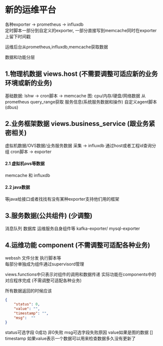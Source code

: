 # 新的运维平台  

各种exporter -> prometheus -> influxdb  
定时脚本一部分到自定义的exporter, 
一部分直接写到memcache同时在exporter上留下时间戳  

运维后台从prometheus,influxdb,memcache获取数据   

数据和功能分层

## 1.物理机数据 views.host (不需要调整可适应新的业务环境或新的业务)
基础数据: lshw -> cron脚本 -> memcache
图: cpu/内存/硬盘/网络数据 从prometheus query_range获取
服务信息(系统服务数据和操作) 自定义agent脚本(dbus)


## 2.业务框架数据 views.business_service (跟业务紧密相关)
虚拟机数据/OVS数据/业务服务数据
采集 -> influxdb 通过host或者工程id查询分组
cron脚本 -> exporter


#### 2.1 虚拟机ovs等数据
memcache 和 influxdb
#### 2.2 java数据
等java给接口或者找找有没有某种exporter支持他们用的框架


## 3.服务数据(公共组件) (少调整)
消息队列 数据库 运维服务自身组件等
kafka-exporter/ mysql-exporter


## 4.运维功能 component (不需调整可适配各种业务)
webssh 文件分发 执行脚本等  
每部分单独成为组件通过supervisord管理


views.functions中只表示对组件的调用和数据传递 实际功能在components中的对应程序完成 (不需调整可适配各种业务)

所有数据返回的时候应该
```json
{
    "status": 0,
    "value": "",
    "timestamp": "",
    "msg":  ""
}
```
status可选字段 0成功 非0失败
msg可选字段失败原因
value如果是图的数据 []
timestamp 如果value表示一个数据可以用来检查数据多久没有更新了 
